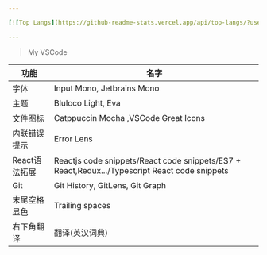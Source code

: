 ```yaml
---

[![Top Langs](https://github-readme-stats.vercel.app/api/top-langs/?username=yuanxin518&layout=compact)](https://github.com/yuanxin518/github-readme-stats)

---
```

> My VSCode

|功能|名字|
|---|---|
|字体|Input Mono, Jetbrains Mono|
|主题|Bluloco Light, Eva|
|文件图标|Catppuccin Mocha ,VSCode Great Icons|
|内联错误提示|Error Lens|
|React语法拓展|Reactjs code snippets/React code snippets/ES7 + React,Redux.../Typescript React code snippets|
|Git|Git History, GitLens, Git Graph|
|末尾空格显色|Trailing spaces|
|右下角翻译|翻译(英汉词典)|
